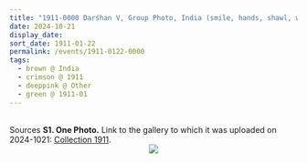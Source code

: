 ```yaml
---
title: "1911-0000 Darśhan V, Group Photo, India (smile, hands, shawl, white, windows, building, garland, children)"
date: 2024-10-21
display_date: 
sort_date: 1911-01-22
permalink: /events/1911-0122-0000
tags:
  - brown @ India
  - crimson @ 1911
  - deeppink @ Other
  - green @ 1911-01
---
```


<br>

<wave-list>
  <list-title color="DarkSeaGreen" width="40">Sources</list-title>
  <list-item color="BlanchedAlmond"  width="280"><b>S1. One Photo.</b> Link to the gallery to which it was uploaded on 2024-1021: <a href="https://eternalmoments.smugmug.com/Collections/Mahipalsingh-Jaisingh-Raul-Collection/1911">Collection 1911</a>.</list-item>
</wave-list>

<div style="text-align: center"><img src="https://pub-bcc3cbe9b1e94ba1ac28915f7a3900fa.r2.dev/1911-0000_Darshan_V_Group_Photo_India_(smile_hands_shawl_white_windows_building_garland_children)_01_(Mahipalsingh_Jaisingh_Raul_Collection_scanned_by_Ankit_Khare).jpg" /></div>